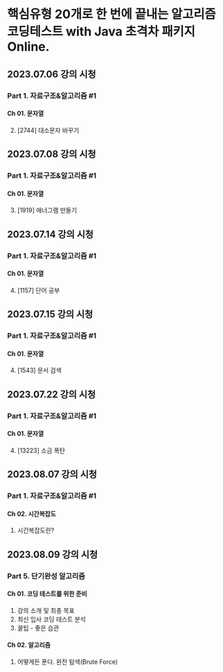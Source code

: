 # 핵심유형 20개로 한 번에 끝내는 알고리즘 코딩테스트 with Java 초격차 패키지 Online.

## 2023.07.06 강의 시청

### Part 1. 자료구조&알고리즘 #1

#### Ch 01. 문자열

2. [2744] 대소문자 바꾸기

## 2023.07.08 강의 시청

### Part 1. 자료구조&알고리즘 #1

#### Ch 01. 문자열

3. [1919] 애너그램 만들기

## 2023.07.14 강의 시청

### Part 1. 자료구조&알고리즘 #1

#### Ch 01. 문자열

4. [1157] 단어 공부

## 2023.07.15 강의 시청

### Part 1. 자료구조&알고리즘 #1

#### Ch 01. 문자열

4. [1543] 문서 검색

## 2023.07.22 강의 시청

### Part 1. 자료구조&알고리즘 #1

#### Ch 01. 문자열

4. [13223] 소금 폭탄

## 2023.08.07 강의 시청

### Part 1. 자료구조&알고리즘 #1

#### Ch 02. 시간복잡도

1. 시간복잡도란?

## 2023.08.09 강의 시청

### Part 5. 단기완성 알고리즘

#### Ch 01. 코딩 테스트를 위한 준비

1. 강의 소개 및 최종 목표
2. 최신 입사 코딩 테스트 분석
3. 꿀팁 - 좋은 습관

#### Ch 02. 알고리즘

1. 어떻게든 푼다. 완전 탐색(Brute Force)
